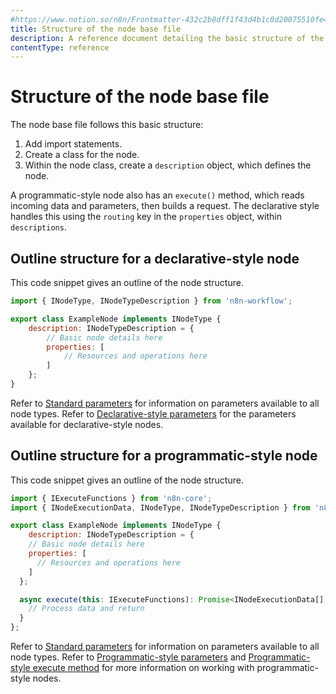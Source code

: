 ```yaml
---
#https://www.notion.so/n8n/Frontmatter-432c2b8dff1f43d4b1c8d20075510fe4
title: Structure of the node base file
description: A reference document detailing the basic structure of the node base file.
contentType: reference
---
```


# Structure of the node base file

The node base file follows this basic structure:

1. Add import statements.
2. Create a class for the node.
3. Within the node class, create a `description` object, which defines the node.

A programmatic-style node also has an `execute()` method, which reads incoming data and parameters, then builds a request. The declarative style handles this using the `routing` key in the `properties` object, within `descriptions`.

## Outline structure for a declarative-style node

This code snippet gives an outline of the node structure. 

```js
import { INodeType, INodeTypeDescription } from 'n8n-workflow';

export class ExampleNode implements INodeType {
	description: INodeTypeDescription = {
		// Basic node details here
		properties: [
			// Resources and operations here
		]
	};
}
```
Refer to [Standard parameters](/integrations/creating-nodes/build/reference/node-base-files/standard-parameters.md) for information on parameters available to all node types. Refer to [Declarative-style parameters](/integrations/creating-nodes/build/reference/node-base-files/declarative-style-parameters.md) for the parameters available for declarative-style nodes.

## Outline structure for a programmatic-style node

This code snippet gives an outline of the node structure. 

```js
import { IExecuteFunctions } from 'n8n-core';
import { INodeExecutionData, INodeType, INodeTypeDescription } from 'n8n-workflow';

export class ExampleNode implements INodeType {
	description: INodeTypeDescription = {
    // Basic node details here
    properties: [
      // Resources and operations here
    ]
  };

  async execute(this: IExecuteFunctions): Promise<INodeExecutionData[][]> {
    // Process data and return
  }
};
```

Refer to [Standard parameters](/integrations/creating-nodes/build/reference/node-base-files/standard-parameters.md) for information on parameters available to all node types. Refer to [Programmatic-style parameters](/integrations/creating-nodes/build/reference/node-base-files/programmatic-style-parameters.md) and [Programmatic-style execute method](/integrations/creating-nodes/build/reference/node-base-files/programmatic-style-execute-method.md) for more information on working with programmatic-style nodes.